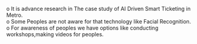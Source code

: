 o It is advance research in The case study of AI Driven Smart Ticketing in Metro.  
o Some Peoples are not aware for that technology like Facial Recognition.  
o For awareness of peoples we have options like conducting workshops,making videos for peoples.
